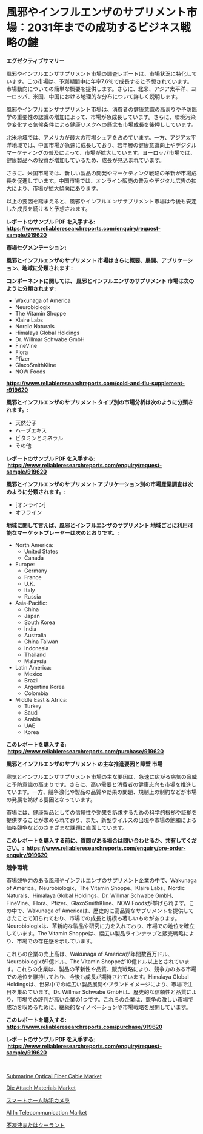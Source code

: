 <p><h1>風邪やインフルエンザのサプリメント市場：2031年までの成功するビジネス戦略の鍵</h1></p><p><strong>エグゼクティブサマリー</strong></p>
<p><p>風邪やインフルエンザサプリメント市場の調査レポートは、市場状況に特化しています。この市場は、予測期間中に年率7.6％で成長すると予想されています。市場動向についての簡単な概要を提供します。さらに、北米、アジア太平洋、ヨーロッパ、米国、中国における地理的な分布について詳しく説明します。</p><p>風邪やインフルエンザサプリメント市場は、消費者の健康意識の高まりや予防医学の重要性の認識の増加によって、市場が急成長しています。さらに、環境汚染や変化する気候条件による健康リスクへの懸念も市場成長を後押ししています。</p><p>北米地域では、アメリカが最大の市場シェアを占めています。一方、アジア太平洋地域では、中国市場が急速に成長しており、若年層の健康意識向上やデジタルマーケティングの普及によって、市場が拡大しています。ヨーロッパ市場では、健康製品への投資が増加しているため、成長が見込まれています。</p><p>さらに、米国市場では、新しい製品の開発やマーケティング戦略の革新が市場成長を促進しています。中国市場では、オンライン販売の普及やデジタル広告の拡大により、市場が拡大傾向にあります。</p><p>以上の要因を踏まえると、風邪やインフルエンザサプリメント市場は今後も安定した成長を続けると予想されます。</p></p>
<p><strong>レポートのサンプル PDF を入手する: <a href="https://www.reliableresearchreports.com/enquiry/request-sample/919620">https://www.reliableresearchreports.com/enquiry/request-sample/919620</a></strong></p>
<p><strong>市場セグメンテーション:</strong></p>
<p><strong> 風邪とインフルエンザのサプリメント 市場はさらに概要、展開、アプリケーション、地域に分類されます :</strong></p>
<p><strong>コンポーネントに関しては、 風邪とインフルエンザのサプリメント 市場は次のように分類されます: &nbsp;</strong></p>
<p><ul><li>Wakunaga of America</li><li>Neurobiologix</li><li>The Vitamin Shoppe</li><li>Klaire Labs</li><li>Nordic Naturals</li><li>Himalaya Global Holdings</li><li>Dr. Willmar Schwabe GmbH</li><li>FineVine</li><li>Flora</li><li>Pfizer</li><li>GlaxoSmithKline</li><li>NOW Foods</li></ul></p>
<p><strong><a href="https://www.reliableresearchreports.com/cold-and-flu-supplement-r919620">https://www.reliableresearchreports.com/cold-and-flu-supplement-r919620</a></strong></p>
<p><strong> 風邪とインフルエンザのサプリメント タイプ別の市場分析は次のように分類されます。:</strong></p>
<p><ul><li>天然分子</li><li>ハーブエキス</li><li>ビタミンとミネラル</li><li>その他</li></ul></p>
<p><strong>レポートのサンプル PDF を入手する: &nbsp;<a href="https://www.reliableresearchreports.com/enquiry/request-sample/919620">https://www.reliableresearchreports.com/enquiry/request-sample/919620</a></strong></p>
<p><strong> 風邪とインフルエンザのサプリメント アプリケーション別の市場産業調査は次のように分類されます。:</strong></p>
<p><ul><li>[オンライン]</li><li>オフライン</li></ul></p>
<p><strong>地域に関して言えば、風邪とインフルエンザのサプリメント 地域ごとに利用可能なマーケットプレーヤーは次のとおりです。:</strong></p>
<p><ul>
    <li>
        North America:
        <ul>
            <li>United States</li>
            <li>Canada</li>
        </ul>
    </li>
    <li>
        Europe:
        <ul>
            <li>Germany</li>
            <li>France</li>
            <li>U.K.</li>
            <li>Italy</li>
            <li>Russia</li>
        </ul>
    </li>
    <li>
        Asia-Pacific:
        <ul>
            <li>China</li>
            <li>Japan</li>
            <li>South Korea</li>
            <li>India</li>
            <li>Australia</li>
            <li>China Taiwan</li>
            <li>Indonesia</li>
            <li>Thailand</li>
            <li>Malaysia</li>
        </ul>
    </li>
    <li>
        Latin America:
        <ul>
            <li>Mexico</li>
            <li>Brazil</li>
            <li>Argentina Korea</li>
            <li>Colombia</li>
        </ul>
    </li>
    <li>
        Middle East & Africa:
        <ul>
            <li>Turkey</li>
            <li>Saudi</li>
            <li>Arabia</li>
            <li>UAE</li>
            <li>Korea</li>
        </ul>
    </li>
    </ul></p>
<p><strong>このレポートを購入する: &nbsp;<a href="https://www.reliableresearchreports.com/purchase/919620">https://www.reliableresearchreports.com/purchase/919620</a></strong></p>
<p><strong>風邪とインフルエンザのサプリメント の主な推進要因と障壁 市場</strong></p>
<p><p>寒気とインフルエンザサプリメント市場の主な要因は、急速に広がる病気の脅威と予防意識の高まりです。さらに、高い需要と消費者の健康志向も市場を推進しています。一方、競争激化や製品の品質や効果の問題、規制上の制約などが市場の発展を妨げる要因となっています。</p><p>市場には、健康製品としての信頼性や効果を訴求するための科学的根拠や証拠を提供することが求められており、また、新型ウイルスの出現や市場の飽和による価格競争などのさまざまな課題に直面しています。</p></p>
<p><strong>このレポートを購入する前に、質問がある場合は問い合わせるか、共有してください。:&nbsp; <a href="https://www.reliableresearchreports.com/enquiry/pre-order-enquiry/919620">https://www.reliableresearchreports.com/enquiry/pre-order-enquiry/919620</a></strong></p>
<p><strong>競争環境</strong></p>
<p><p>市場競争力のある風邪やインフルエンザのサプリメント企業の中で、Wakunaga of America、Neurobiologix、The Vitamin Shoppe、Klaire Labs、Nordic Naturals、Himalaya Global Holdings、Dr. Willmar Schwabe GmbH、FineVine、Flora、Pfizer、GlaxoSmithKline、NOW Foodsが挙げられます。この中で、Wakunaga of Americaは、歴史的に高品質なサプリメントを提供してきたことで知られており、市場での成長と規模も著しいものがあります。Neurobiologixは、革新的な製品や研究に力を入れており、市場での地位を確立しています。The Vitamin Shoppeは、幅広い製品ラインナップと販売戦略により、市場での存在感を示しています。</p><p>これらの企業の売上高は、Wakunaga of Americaが年間数百万ドル、Neurobiologixが1億ドル、The Vitamin Shoppeが10億ドル以上とされています。これらの企業は、製品の革新性や品質、販売戦略により、競争力のある市場での地位を維持しており、今後も成長が期待されています。Himalaya Global Holdingsは、世界中での幅広い製品展開やブランドイメージにより、市場で注目を集めています。Dr. Willmar Schwabe GmbHは、歴史的な信頼性と品質により、市場での評判が高い企業の1つです。これらの企業は、競争の激しい市場で成功を収めるために、継続的なイノベーションや市場戦略を展開しています。</p></p>
<p><strong>このレポートを購入する: &nbsp; <a href="https://www.reliableresearchreports.com/purchase/919620">https://www.reliableresearchreports.com/purchase/919620</a></strong></p>
<p><strong>レポートのサンプル PDF を入手する: &nbsp;<a href="https://www.reliableresearchreports.com/enquiry/request-sample/919620">https://www.reliableresearchreports.com/enquiry/request-sample/919620</a></strong><strong></strong></p>
<p>&nbsp;</p>
<p><p><a href="https://github.com/globismark/Market-Research-Report-List-2/blob/main/submarine-optical-fiber-cable-market.md">Submarine Optical Fiber Cable Market</a></p><p><a href="https://issuu.com/reportprime-2/docs/die-attach-materials-market-size-20_98e30f15adbd63">Die Attach Materials Market</a></p><p><a href="https://github.com/MosesSpinka1914/Market-Research-Report-List-1/blob/main/890297020338.md">スマートホーム防犯カメラ</a></p><p><a href="https://github.com/prosalinda88/Market-Research-Report-List-3/blob/main/ai-in-telecommunication-market.md">AI In Telecommunication Market</a></p><p><a href="https://github.com/bevdtkn4419963/Market-Research-Report-List-1/blob/main/974008420337.md">不凍液またはクーラント</a></p></p>